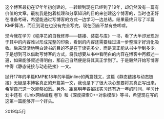 这个博客最初在17年年初创建的，一转眼到现在已经到了19年，却仍然没有一篇有价值的文章。最初我是抱着梳理和分享知识的目的来创建这个博客的，当时也正好在准备考研，希望能通过写博客的方式一边学习一边总结。结果最终只写了半篇KMP算法，而且到现在也没有完全写完，现在回首不禁有些唏嘘。

现今我在学习《程序员的自我修养——链接、装载与库》一书，看了大半却发现对于其中的内容难以形成完整的印象，看到的内容还需要经过进一步整理才好消化吸收。后来渐渐地明白读书的目的不是在于读完多少，而是真正能从书中学到多少。于是想到可以借助写博客的方式，将我想要从书中看明白的内容在博客中再叙述一遍，如果能够叙述得明白，那自己自然便是将其真正学到了。于是毅然开始写博客中得《静态链接与动态链接》一文。

抛开17年的半篇KMP和18年的半篇inline的两篇残文，这篇《静态链接与动态链接》无疑是本博客真正的开篇第一文，我也是下了很大决心想要将其真正写出来，希望自己这一次能够如愿。另外，距离明年春招找实习还有近一年的时间，学习计划中还有《Unix网络编程 卷1》和《深度探索C++对象模型》等书，希望现在写的这第一篇能够开一个好头。

2019年5月